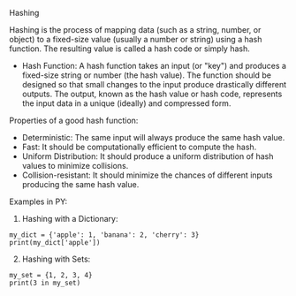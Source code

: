 Hashing

Hashing is the process of mapping data (such as a string, number, or object) to a fixed-size value (usually a number or string) using a hash function. The resulting value is called a hash code or simply hash.

- Hash Function:
A hash function takes an input (or "key") and produces a fixed-size string or number (the hash value). The function should be designed so that small changes to the input produce drastically different outputs. The output, known as the hash value or hash code, represents the input data in a unique (ideally) and compressed form.

Properties of a good hash function:
- Deterministic: The same input will always produce the same hash value.
- Fast: It should be computationally efficient to compute the hash.
- Uniform Distribution: It should produce a uniform distribution of hash values to minimize collisions.
- Collision-resistant: It should minimize the chances of different inputs producing the same hash value.

Examples in PY:

1. Hashing with a Dictionary:
```
my_dict = {'apple': 1, 'banana': 2, 'cherry': 3}
print(my_dict['apple']) 
```

2. Hashing with Sets:
```
my_set = {1, 2, 3, 4}
print(3 in my_set)
```